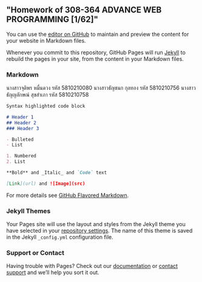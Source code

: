 ## "Homework of 308-364 ADVANCE WEB PROGRAMMING [1/62]"

You can use the [editor on GitHub](https://github.com/FangJutiporn/5810210080.github.io/edit/master/index.md) to maintain and preview the content for your website in Markdown files.

Whenever you commit to this repository, GitHub Pages will run [Jekyll](https://jekyllrb.com/) to rebuild the pages in your site, from the content in your Markdown files.

### Markdown
นางสาวจุติพร            หมื่นดวง         รหัส 5810210080
นางสาวธัญชนก         กุลทอง            รหัส  5810210756
นางสาวธัญญลักษณ์   สุขสำเภา         รหัส 5810210758

```markdown
Syntax highlighted code block

# Header 1
## Header 2
### Header 3

- Bulleted
- List

1. Numbered
2. List

**Bold** and _Italic_ and `Code` text

[Link](url) and ![Image](src)
```

For more details see [GitHub Flavored Markdown](https://guides.github.com/features/mastering-markdown/).

### Jekyll Themes

Your Pages site will use the layout and styles from the Jekyll theme you have selected in your [repository settings](https://github.com/FangJutiporn/5810210080.github.io/settings). The name of this theme is saved in the Jekyll `_config.yml` configuration file.

### Support or Contact

Having trouble with Pages? Check out our [documentation](https://help.github.com/categories/github-pages-basics/) or [contact support](https://github.com/contact) and we’ll help you sort it out.

